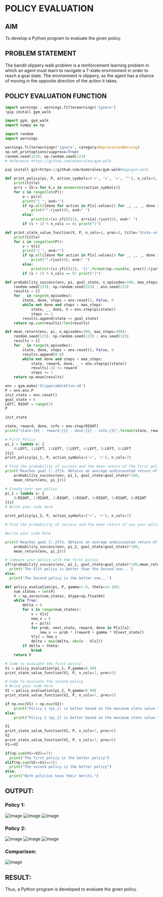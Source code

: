 # POLICY EVALUATION

## AIM
To develop a Python program to evaluate the given policy.
## PROBLEM STATEMENT
The bandit slippery walk problem is a reinforcement learning problem in which an agent must learn to navigate a 7-state environment in order to reach a goal state. The environment is slippery, so the agent has a chance of moving in the opposite direction of the action it takes.

## POLICY EVALUATION FUNCTION
```python
import warnings ; warnings.filterwarnings('ignore')
!pip install gym_walk

import gym, gym_walk
import numpy as np

import random
import warnings

warnings.filterwarnings('ignore', category=DeprecationWarning)
np.set_printoptions(suppress=True)
random.seed(123); np.random.seed(123)
# Reference https://github.com/mimoralea/gym-walk 

pip install git+https://github.com/mimoralea/gym-walk#egg=gym-walk

def print_policy(pi, P, action_symbols=('<', 'v', '>', '^'), n_cols=4, title='Policy:'):
    print(title)
    arrs = {k:v for k,v in enumerate(action_symbols)}
    for s in range(len(P)):
        a = pi(s)
        print("| ", end="")
        if np.all([done for action in P[s].values() for _, _, _, done in action]):
            print("".rjust(9), end=" ")
        else:
            print(str(s).zfill(2), arrs[a].rjust(6), end=" ")
        if (s + 1) % n_cols == 0: print("|")

def print_state_value_function(V, P, n_cols=4, prec=3, title='State-value function:'):
    print(title)
    for s in range(len(P)):
        v = V[s]
        print("| ", end="")
        if np.all([done for action in P[s].values() for _, _, _, done in action]):
            print("".rjust(9), end=" ")
        else:
            print(str(s).zfill(2), '{}'.format(np.round(v, prec)).rjust(6), end=" ")
        if (s + 1) % n_cols == 0: print("|")

def probability_success(env, pi, goal_state, n_episodes=100, max_steps=200):
    random.seed(123); np.random.seed(123) ; env.seed(123)
    results = []
    for _ in range(n_episodes):
        state, done, steps = env.reset(), False, 0
        while not done and steps < max_steps:
            state, _, done, h = env.step(pi(state))
            steps += 1
        results.append(state == goal_state)
    return np.sum(results)/len(results)

def mean_return(env, pi, n_episodes=100, max_steps=200):
    random.seed(123); np.random.seed(123) ; env.seed(123)
    results = []
    for _ in range(n_episodes):
        state, done, steps = env.reset(), False, 0
        results.append(0.0)
        while not done and steps < max_steps:
            state, reward, done, _ = env.step(pi(state))
            results[-1] += reward
            steps += 1
    return np.mean(results)

env = gym.make('SlipperyWalkFive-v0')
P = env.env.P
init_state = env.reset()
goal_state = 6
LEFT, RIGHT = range(2)
P

init_state

state, reward, done, info = env.step(RIGHT)
print("state:{0} - reward:{1} - done:{2} - info:{3}".format(state, reward, done, info))

# First Policy
pi_1 = lambda s: {
    0:LEFT, 1:LEFT, 2:LEFT, 3:LEFT, 4:LEFT, 5:LEFT, 6:LEFT
}[s]
print_policy(pi_1, P, action_symbols=('<', '>'), n_cols=7)

# Find the probability of success and the mean return of the first policy
print('Reaches goal {:.2f}%. Obtains an average undiscounted return of {:.4f}.'.format(
    probability_success(env, pi_1, goal_state=goal_state)*100,
    mean_return(env, pi_1)))

# Create your own policy
pi_2 = lambda s: {
    0:RIGHT, 1:RIGHT, 2:RIGHT, 3:RIGHT, 4:RIGHT, 5:RIGHT, 6:RIGHT
}[s]
# Write your code here

print_policy(pi_2, P, action_symbols=('<', '>'), n_cols=7)

# Find the probability of success and the mean return of you your policy

#write your code here

print('Reaches goal {:.2f}%. Obtains an average undiscounted return of {:.4f}.'.format(
    probability_success(env, pi_2, goal_state=goal_state)*100,
    mean_return(env, pi_2)))

# Compare your policy with the first policy
if((probability_success(env, pi_1, goal_state=goal_state)*100,mean_return(env, pi_1))>(probability_success(env, pi_2, goal_state=goal_state)*100,mean_return(env, pi_2))):
  print('The FIst policy is better than the Second one...')
else:
  print('The Second policy is the better one...')

def policy_evaluation(pi, P, gamma=1.0, theta=1e-10):
    num_states = len(P)
    V = np.zeros(num_states, dtype=np.float64)
    while True:
        delta = 0
        for s in range(num_states):
            v = V[s]
            new_v = 0
            a = pi(s)  
            for prob, next_state, reward, done in P[s][a]:
                new_v += prob * (reward + gamma * V[next_state])
            V[s] = new_v
            delta = max(delta, abs(v - V[s]))   
        if delta < theta:
            break
    return V

# Code to evaluate the first policy
V1 = policy_evaluation(pi_1, P,gamma=0.99)
print_state_value_function(V1, P, n_cols=7, prec=5)

# Code to evaluate the second policy
# Write your code here
V2 = policy_evaluation(pi_2, P,gamma=0.99)
print_state_value_function(V2, P, n_cols=7, prec=5)

if np.max(V1) > np.max(V2):
    print("Policy 1 (pi_1) is better based on the maximum state value.")
else:
    print("Policy 2 (pi_2) is better based on the maximum state value.")

V1
print_state_value_function(V1, P, n_cols=7, prec=5)
V2
print_state_value_function(V2, P, n_cols=7, prec=5)
V1>=V2

if(np.sum(V1>=V2)==7):
  print("The first policy is the better policy")
elif(np.sum(V2>=V1)==7):
  print("The second policy is the better policy")
else:
  print("Both policies have their merits.")
```


## OUTPUT:
### Policy 1:
![image](https://github.com/Aashima02/rl-policy-evaluation/assets/93427086/8569d152-1cbc-42b2-af2c-1abe3dc34209)
![image](https://github.com/Aashima02/rl-policy-evaluation/assets/93427086/c3227142-e859-433c-ae52-b0221f22b639)
![image](https://github.com/Aashima02/rl-policy-evaluation/assets/93427086/3cb8176a-d6c7-42b3-a13b-8fa6eea829e5)
### Policy 2:
![image](https://github.com/Aashima02/rl-policy-evaluation/assets/93427086/001480ea-e4fa-4437-b4a3-65c989218db2)
![image](https://github.com/Aashima02/rl-policy-evaluation/assets/93427086/11260e8b-6e2a-4f0e-9c8f-5861b1603e5f)
![image](https://github.com/Aashima02/rl-policy-evaluation/assets/93427086/52249b61-ccc8-4903-969b-67ac23fb5f36)

### Comparison:
![image](https://github.com/Aashima02/rl-policy-evaluation/assets/93427086/1ee6d217-5ada-4fc0-ae3d-e3701e13746a)

## RESULT:
Thus, a Python program is developed to evaluate the given policy.

